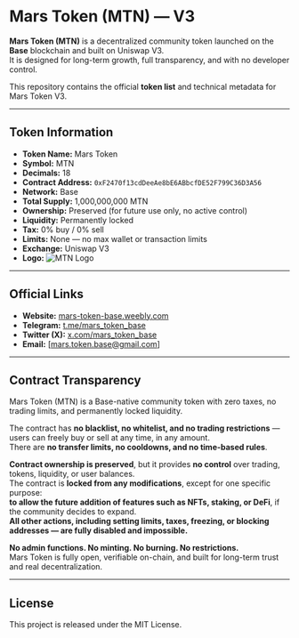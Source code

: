 # Mars Token (MTN) — V3

**Mars Token (MTN)** is a decentralized community token launched on the **Base** blockchain and built on Uniswap V3.  
It is designed for long-term growth, full transparency, and with no developer control.

This repository contains the official **token list** and technical metadata for Mars Token V3.

---

## Token Information

- **Token Name:** Mars Token  
- **Symbol:** MTN  
- **Decimals:** 18  
- **Contract Address:** `0xF2470f13cdDeeAe8bE6ABbcfDE52F799C36D3A56`  
- **Network:** Base  
- **Total Supply:** 1,000,000,000 MTN  
- **Ownership:** Preserved (for future use only, no active control)  
- **Liquidity:** Permanently locked  
- **Tax:** 0% buy / 0% sell  
- **Limits:** None — no max wallet or transaction limits  
- **Exchange:** Uniswap V3  
- **Logo:** ![MTN Logo](https://i.postimg.cc/8kHj9Kp9/IMG-5110.png)

---

## Official Links

- **Website:** [mars-token-base.weebly.com](https://mars-token-base.weebly.com)  
- **Telegram:** [t.me/mars_token_base](https://t.me/mars_token_base)  
- **Twitter (X):** [x.com/mars_token_base](https://x.com/mars_token_base)
- **Email:** [mars.token.base@gmail.com]

---

## Contract Transparency

Mars Token (MTN) is a Base-native community token with zero taxes, no trading limits, and permanently locked liquidity.

The contract has **no blacklist, no whitelist, and no trading restrictions** — users can freely buy or sell at any time, in any amount.  
There are **no transfer limits, no cooldowns, and no time-based rules**.

**Contract ownership is preserved**, but it provides **no control** over trading, tokens, liquidity, or user balances.  
The contract is **locked from any modifications**, except for one specific purpose:  
**to allow the future addition of features such as NFTs, staking, or DeFi**, if the community decides to expand.  
**All other actions, including setting limits, taxes, freezing, or blocking addresses — are fully disabled and impossible.**

**No admin functions. No minting. No burning. No restrictions.**  
Mars Token is fully open, verifiable on-chain, and built for long-term trust and real decentralization.

---

## License

This project is released under the MIT License.
